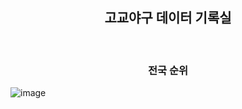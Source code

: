 <h2 style="text-align:center;">고교야구 데이터 기록실</h2>  

&nbsp;
&nbsp;


<h3 style="text-align:center;">전국 순위</h3>  

![image](https://github.com/user-attachments/assets/09d60d67-2889-4f2a-99e9-5648d772ce18)

